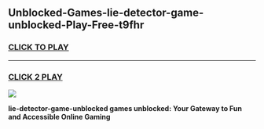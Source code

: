 
## Unblocked-Games-lie-detector-game-unblocked-Play-Free-t9fhr
<h3>
<a href="https://premium76.site?title=lie-detector-game-unblocked&ref=23A">CLICK TO PLAY</a></h3>
<hr>

<h3>
<a href="https://premium76.site?title=lie-detector-game-unblocked&ref=23A">CLICK 2 PLAY</a>
  
</h3>

<a href="https://premium76.site?title=lie-detector-game-unblocked&ref=23A"><img src="https://clearcache.store/games.png"></a>


**lie-detector-game-unblocked games unblocked: Your Gateway to Fun and Accessible Online Gaming**
